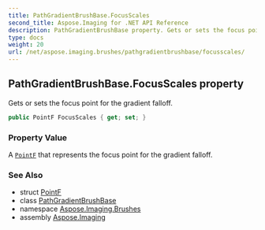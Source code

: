 ```yaml
---
title: PathGradientBrushBase.FocusScales
second_title: Aspose.Imaging for .NET API Reference
description: PathGradientBrushBase property. Gets or sets the focus point for the gradient falloff
type: docs
weight: 20
url: /net/aspose.imaging.brushes/pathgradientbrushbase/focusscales/
---
```

## PathGradientBrushBase.FocusScales property

Gets or sets the focus point for the gradient falloff.

```csharp
public PointF FocusScales { get; set; }
```

### Property Value

A [`PointF`](../../../aspose.imaging/pointf/) that represents the focus point for the gradient falloff.

### See Also

* struct [PointF](../../../aspose.imaging/pointf/)
* class [PathGradientBrushBase](../)
* namespace [Aspose.Imaging.Brushes](../../pathgradientbrushbase/)
* assembly [Aspose.Imaging](../../../)


